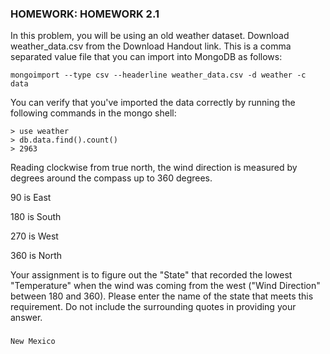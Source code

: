 ### HOMEWORK: HOMEWORK 2.1

In this problem, you will be using an old weather dataset. Download weather_data.csv from the Download Handout link. This is a comma separated value file that you can import into MongoDB as follows:

```
mongoimport --type csv --headerline weather_data.csv -d weather -c data
```

You can verify that you've imported the data correctly by running the following commands in the mongo shell:

```
> use weather
> db.data.find().count()
> 2963
```

Reading clockwise from true north, the wind direction is measured by degrees around the compass up to 360 degrees.

90 is East

180 is South

270 is West

360 is North

Your assignment is to figure out the "State" that recorded the lowest "Temperature" when the wind was coming from the west ("Wind Direction" between 180 and 360). Please enter the name of the state that meets this requirement. Do not include the surrounding quotes in providing your answer.

###

```
New Mexico
```
